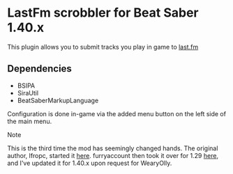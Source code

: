 ﻿# LastFm scrobbler for Beat Saber 1.40.x
This plugin allows you to submit tracks you play in game to [last.fm](https://www.last.fm)

## Dependencies
* BSIPA
* SiraUtil
* BeatSaberMarkupLanguage

Configuration is done in-game via the added menu button on the left side of the main menu.

> [!NOTE]
> This is the third time the mod has seemingly changed hands. The original author, lfropc, started it [here](https://github.com/Ifropc/LastFmScrobbler). furryaccount then took it over for 1.29 [here](https://github.com/furryaccount), and I've updated it for 1.40.x upon request for WearyOlly.
